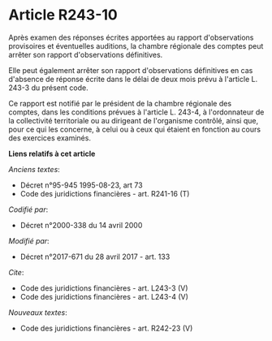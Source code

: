 # Article R243-10

Après examen des réponses écrites apportées au rapport d'observations provisoires et éventuelles auditions, la chambre
régionale des comptes peut arrêter son rapport d'observations définitives. 

Elle peut également arrêter son rapport d'observations définitives en cas d'absence de réponse écrite dans le délai de deux
mois prévu à l'article L. 243-3 du présent code. 

Ce rapport est notifié par le président de la chambre régionale des comptes, dans les conditions prévues à l'article L.
243-4, à l'ordonnateur de la collectivité territoriale ou au dirigeant de l'organisme contrôlé, ainsi que, pour ce qui les
concerne, à celui ou à ceux qui étaient en fonction au cours des exercices examinés.

**Liens relatifs à cet article**

_Anciens textes_:

  - Décret n°95-945 1995-08-23, art 73
  - Code des juridictions financières - art. R241-16 (T)

_Codifié par_:

  - Décret n°2000-338 du 14 avril 2000

_Modifié par_:

  - Décret n°2017-671 du 28 avril 2017 - art. 133

_Cite_:

  - Code des juridictions financières - art. L243-3 (V)
  - Code des juridictions financières - art. L243-4 (V)

_Nouveaux textes_:

  - Code des juridictions financières - art. R242-23 (V)

